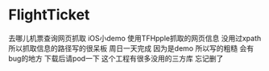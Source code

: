 # FlightTicket
去哪儿机票查询网页抓取
iOS小demo 使用TFHpple抓取的网页信息 没用过xpath 所以抓取信息的路径写的很呆板 周日一天完成 
因为是demo 所以写的粗糙 会有bug的地方
下载后请pod一下 这个工程有很多没用的三方库 忘记删了

